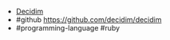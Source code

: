 - [Decidim](https://decidim.org/)
- #github https://github.com/decidim/decidim
- #programming-language #ruby
